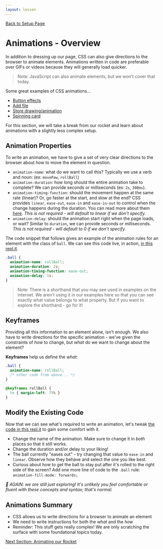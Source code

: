 ```yaml
---
layout: lesson
---
```


<a href="../">Back to Setup Page</a>

# Animations - Overview

In addition to dressing up our page, CSS can also give directions to the browser to animate elements. Animations written in code are preferable over GIFs or videos because they will generally load quicker.

> Note: JavaScript can also animate elements, but we won't cover that today.

Some great examples of CSS animations...
- [Button effects](https://codepen.io/nikhil8krishnan/details/PRZygW/)
- [Add file](https://codepen.io/aaroniker/full/aPJbJz)
- [Store drawing/animation](https://codepen.io/marianab/full/XPOQaR/)
- [Spinning card](https://codepen.io/ivorjetski/full/ExaKmjw)

For this section, we will take a break from our rocket and learn about animations with a slightly less complex setup.

## Animation Properties

To write an animation, we have to give a set of very clear directions to the browser about _how_ to move the element in question.

- `animation-name`: what do we want to call this? Typically we use a verb and noun: (ex: `movePaw`, `rollBall`)
- `animation-duration`: how long should the entire animation take to complete? We can provide seconds or milliseconds (ex: `2s`, `300ms`).
- `animation-timing-function`: should the movement happen at the same rate (linear)? Or, go faster at the start, and slow at the end? CSS provides `linear`, `ease-out`, `ease-in` and `ease-in-out` to control when the change happens during the duration.  You can read more about them [here](https://developers.google.com/web/fundamentals/design-and-ux/animations/the-basics-of-easing). _This is not required - will default to linear if we don't specify._
- `animation-delay`: should the animation start right when the page loads, or wait? Similar to `duration`, we can provide seconds or milliseconds. _This is not required - will default to 0 if we don't specify._

The code snippet that follows gives an example of the animation rules for an element with the class of `ball`. We can see this code live, in action, [in this repl.it](https://repl.it/@turingschool/RollBall-Animation-Starter#style.css).

```css
.ball {
  animation-name: rollBall;
  animation-duration: 2s;
  animation-timing-function: ease-out;
  animation-delay: 1s;
}
```

>Note: There is a shorthand that you may see used in examples on the internet. We aren't using it in our examples here so that you can see exactly what value belongs to what property. But if you want to explore the shorthand - go for it!

## Keyframes

Providing all this information to an element alone, isn't enough. We also have to write directions for the specific animation - we've given the constraints of _how_ to change, but _what_ do we want to change about the element?

**Keyframes** help us define the _what_:

```css
.ball {
  animation-name: rollBall;
  /* other code from above... */
}

@keyframes rollBall {
  to { margin-left: 75% }
}
```

<div class="try-it-new">
  <h2>Modify the Existing Code</h2>
  <p>Now that we can see what's required to write an animation, let's tweak <a href="https://repl.it/@turingschool/RollBall-Animation-Starter#style.css">the code in this repl.it</a> to gain some comfort with it.</p>
  <ul>
    <li>Change the name of the animation. Make sure to change it in <em>both</em> places so that it still works.</li>
    <li>Change the duration and/or delay to your liking!</li>
    <li>The ball currently "eases out" - try changing that value to <code class="try-it-code">ease-in</code> and <code class="try-it-code">linear</code>. Observe how they behave and select the one you like best.</li>
    <li>Curious about how to get the ball to stay put after it's rolled to the right side of the screen? Add one more line of code to the <code class="try-it-code">.ball</code> rule: <code class="try-it-code">animation-fill-mode: forwards;</code></li>
  </ul>
  <p><em><span aria-role="img" alt="Shiny star enoji">🌟</span> AGAIN: we are still just exploring! It's unlikely you feel comfortable or fluent with these concepts and syntax; that's normal.</em></p>
</div>

## Animations Summary

- CSS allows us to write directions for a browser to animate an element
- We need to write instructions for both the _what_ and the _how_
- Reminder: This stuff gets really complex! We are only scratching the surface with some foundational topics today.

<a href="../an-2">Next Section: Animating our Rocket</a>
